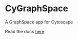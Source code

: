 # CyGraphSpace
A GraphSpace app for Cytoscape

Read the docs [here](http://cygraphspace.rishabhsethi.com)
